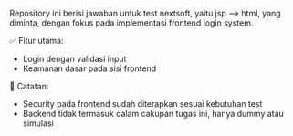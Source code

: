 Repository ini berisi jawaban untuk test nextsoft, yaitu jsp --> html, yang diminta, dengan fokus pada implementasi frontend login system.

✅ Fitur utama:
- Login dengan validasi input
- Keamanan dasar pada sisi frontend

📌 Catatan:
- Security pada frontend sudah diterapkan sesuai kebutuhan test
- Backend tidak termasuk dalam cakupan tugas ini, hanya dummy atau simulasi
